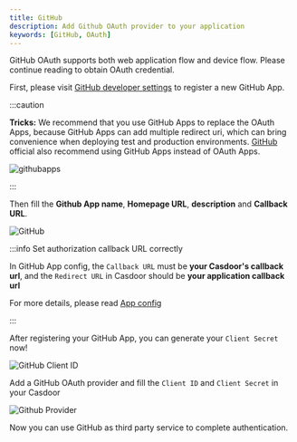 ```yaml
---
title: GitHub
description: Add Github OAuth provider to your application
keywords: [GitHub, OAuth]
---
```


GitHub OAuth supports both web application flow and device flow. Please continue reading to obtain OAuth credential.

First, please visit [GitHub developer settings](https://github.com/settings/apps/new) to register a new GitHub App.

:::caution

**Tricks:** We recommend that you use GitHub Apps to replace the OAuth Apps, because GitHub Apps can add multiple redirect uri, which can bring convenience when deploying test and production environments. [GitHub](https://docs.github.com/en/developers/apps/getting-started-with-apps/migrating-oauth-apps-to-github-apps) official also recommend using GitHub Apps instead of OAuth Apps.

![githubapps](/img/providers/OAuth/githubapps.png)

:::

Then fill the **Github App name**, **Homepage URL**, **description** and **Callback URL**.

![GitHub](/img/providers/OAuth/github.png)

:::info Set authorization callback URL correctly

In GitHub App config, the `Callback URL` must be **your Casdoor's callback url**, and the `Redirect URL` in Casdoor should be **your application callback url**

For more details, please read [App config](/docs/application/config#further-understanding)

:::

After registering your GitHub App, you can generate your `Client Secret` now!

![GitHub Client ID](/img/providers/OAuth/githubclient.png)

Add a GitHub OAuth provider and fill the `Client ID` and `Client Secret` in your Casdoor

![Github Provider](/img/providers/OAuth/githubprovider.png)

Now you can use GitHub as third party service to complete authentication.
